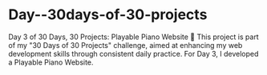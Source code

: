 # Day--30days-of-30-projects

Day 3 of 30 Days, 30 Projects: Playable Piano Website 🎹
This project is part of my "30 Days of 30 Projects" challenge, aimed at enhancing my web development skills through consistent daily practice. For Day 3, I developed a Playable Piano Website.
